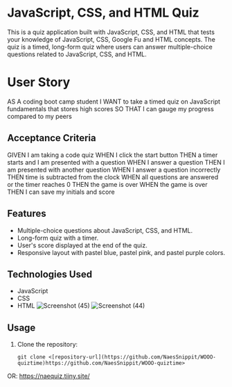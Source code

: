 # JavaScript, CSS, and HTML Quiz
This is a quiz application built with JavaScript, CSS, and HTML that tests your knowledge of JavaScript, CSS, Google Fu and HTML concepts. The quiz is a timed, long-form quiz where users can answer multiple-choice questions related to JavaScript, CSS, and HTML.

# User Story
AS A coding boot camp student
I WANT to take a timed quiz on JavaScript fundamentals that stores high scores
SO THAT I can gauge my progress compared to my peers

## Acceptance Criteria
GIVEN I am taking a code quiz
WHEN I click the start button
THEN a timer starts and I am presented with a question
WHEN I answer a question
THEN I am presented with another question
WHEN I answer a question incorrectly
THEN time is subtracted from the clock
WHEN all questions are answered or the timer reaches 0
THEN the game is over
WHEN the game is over
THEN I can save my initials and score


## Features

- Multiple-choice questions about JavaScript, CSS, and HTML.
- Long-form quiz with a timer.
- User's score displayed at the end of the quiz.
- Responsive layout with pastel blue, pastel pink, and pastel purple colors.

## Technologies Used

- JavaScript
- CSS
- HTML
  ![Screenshot (45)](https://github.com/NaesSnippit/WOOO-quiztime/assets/120901516/fa350dd8-4ac0-4377-91e4-e8505ee173f1)
![Screenshot (44)](https://github.com/NaesSnippit/WOOO-quiztime/assets/120901516/42a01d07-bf55-4fca-be3e-3f4fac2c1b77)


## Usage

1. Clone the repository:

   ```shell
   git clone <[repository-url](https://github.com/NaesSnippit/WOOO-quiztime)https://github.com/NaesSnippit/WOOO-quiztime>
OR:
https://naequiz.tiiny.site/ 
